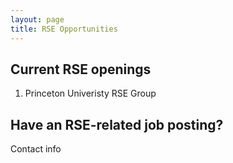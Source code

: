 ```yaml
---
layout: page
title: RSE Opportunities
---
```


## Current RSE openings

1. Princeton Univeristy RSE Group


## Have an RSE-related job posting?  

Contact info

